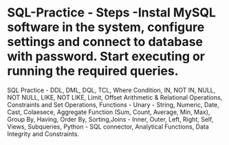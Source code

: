 # SQL-Practice - Steps -Instal MySQL software in the system, configure settings and connect to database with password. Start executing or running the required queries.
SQL Practice - DDL, DML, DQL, TCL, Where Condition, IN, NOT IN, NULL, NOT NULL, LIKE, NOT LIKE, Limit, Offset Arithmetic &amp; Relational Operations, Constraints and Set Operations, Functions - Unary - String, Numeric, Date, Cast, Colaesece, Aggregate Function (Sum, Count, Average, Min, Max), Group By, Having, Order By, Sorting,Joins - Inner, Outer, Left, Right, Self, Views, Subqueries, Python - SQL connector, Analytical Functions, Data Integrity and Constraints.
